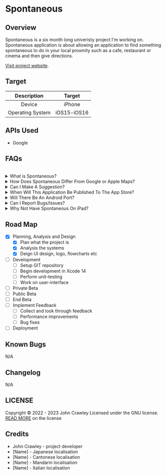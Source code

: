 # Spontaneous

## Overview

Spontaneous is a six month long univeristy project I'm working on. Spontaneous application is about allowing an application to find something spontaneous to do in your local proxmity such as a cafe, restaurant or cinema and then give directions.

[Visit project website](https://spontaneous.johncrawley.ie).

## Target

| Description | Target |
| :---------: | :----: |
| Device | iPhone |
| Operating System | iOS15-iOS16 |

## APIs Used

* Google

## FAQs
<br>
<!--Qustion 1 -->
<details cloed>
<summary>What is Spontaneous?</summary>
<br>
Spontaneous is an iOS application built for iOS15 - iOS16. The idea
of the application is to help people who can't decide or want to do 
something on the spot. This application helps with this problem by allowing 
the application to do the picking on what to do. The application will 
also give directions to the location it selects. The user can filter on/off
specific locations. 
</details>
<!--Qustion 2 -->
<details closed>
<summary>How Does Spontaneous Differ From Google or Apple Maps?</summary>
<br>
Google and Apple provide a map of the world, you can enter an address, restaurant etc and
can get directions. Spontaneous Differ From Google or Apple because Spontaneous uses your local
area to find something. 
</details>
<!--Qustion 3 -->
<details closed>
<summary>Can I Make A Suggestion?</summary>
<br>
Yes, I am open to including more features or suggestions, however, 
due to time and schedule of the development I can't include it in the current
development cycle but can add suggestions to the next cycle of development.
</details>
<!--Qustion 4 -->
<details closed>
<summary>When Will This Application Be Published To The App Store?</summary>
<br>
The estimated goal of when the application will go live on the App Store is around June - August 2023.
</details>
<!--Qustion 5 -->
<details closed>
<summary>Will There Be An Android Port?</summary>
<br>
If this application gains enough users and requests for an 
Android version, then there will be a development for Android.
</details>
<!--Qustion 6 -->
<details closed>
<summary>Can I Report Bugs/Issues?</summary>
<br>
Yes, you can report an issue by:
Email (bug-reporting@spontaneous.johncrawley.ie)
or by
GitHub
</details>
<!--Qustion 7 -->
<details closed>
<summary>Why Not Have Spontaneous On iPad?</summary>
<br>
I have thought about including iPad in the list of devices but 
through a lot of considerations, I felt it would be better on iPhone 
as it's easier to carry around. In the future I could include iPads. 
</details>







## Road Map

* [x] Planning, Analysis and Design
    * [x] Plan what the project is
    * [x] Analysis the systems
    * [x] Deign UI design, logo, flowcharts etc
* [ ] Development
    * [ ] Setup GIT repository
    * [ ] Begin development in Xcode 14
    * [ ] Perform unit-testing
    * [ ] Work on user-interface
* [ ] Private Beta
* [ ] Public Beta
* [ ] End Beta
* [ ] Implement Feedback
    * [ ] Collect and look through feedback
    * [ ] Performance improvements
    * [ ] Bug fixes
* [ ] Deployment

## Known Bugs

N/A

## Changelog

N/A

## LICENSE

Copyright © 2022 - 2023 John Crawley
Licensed under the GNU license.
[READ MORE](license.md) on the license

## Credits

* John Crawley - project developer
* [Name] - Japanese localisation
* [Name] - Cantonese localisation
* [Name] - Mandarin localisation
* [Name] - Italian localisation
